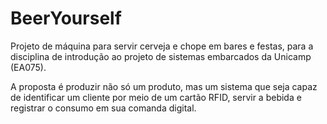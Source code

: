 # BeerYourself

Projeto de máquina para servir cerveja e chope em bares e festas, para a disciplina
de introdução ao projeto de sistemas embarcados da Unicamp (EA075).

A proposta é produzir não só um produto, mas um sistema que seja capaz de identificar
um cliente por meio de um cartão RFID, servir a bebida e registrar o consumo em sua
comanda digital.
